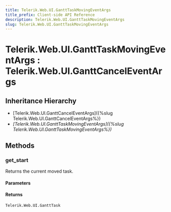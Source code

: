 ```yaml
---
title: Telerik.Web.UI.GanttTaskMovingEventArgs
title_prefix: Client-side API Reference
description: Telerik.Web.UI.GanttTaskMovingEventArgs
slug: Telerik.Web.UI.GanttTaskMovingEventArgs
---
```


# Telerik.Web.UI.GanttTaskMovingEventArgs : Telerik.Web.UI.GanttCancelEventArgs

## Inheritance Hierarchy

* [Telerik.Web.UI.GanttCancelEventArgs]({%slug Telerik.Web.UI.GanttCancelEventArgs%})
* *[Telerik.Web.UI.GanttTaskMovingEventArgs]({%slug Telerik.Web.UI.GanttTaskMovingEventArgs%})*


## Methods

### get_start

Returns the current moved task. 

#### Parameters

#### Returns

`Telerik.Web.UI.GanttTask`

